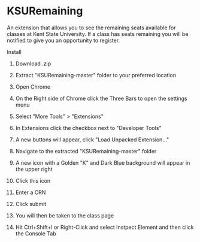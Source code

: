 # KSURemaining
An extension that allows you to see the remaining seats available for classes at Kent State University. 
If a class has seats remaining you will be notified to give you an opportunity to register.


Install

1) Download .zip

2) Extract "KSURemaining-master" folder to your preferred location

3) Open Chrome
4) On the Right side of Chrome click the Three Bars to open the settings menu
5) Select "More Tools" > "Extensions"
6) In Extensions click the checkbox next to "Developer Tools"
7) A new buttons will appear, click "Load Unpacked Extension..."
8) Navigate to the extracted "KSURemaining-master" folder
9) A new icon with a Golden "K" and Dark Blue background will appear in the upper right
10) Click this icon
11) Enter a CRN
12) Click submit
13) You will then be taken to the class page
14) Hit Ctrl+Shift+I or Right-Click and select Instpect Element and then click the Console Tab
